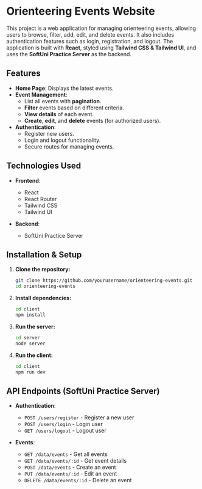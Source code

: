 # Orienteering Events Website

This project is a web application for managing orienteering events, allowing users to browse, filter, add, edit, and delete events. It also includes authentication features such as login, registration, and logout. The application is built with **React**, styled using **Tailwind CSS & Tailwind UI**, and uses the **SoftUni Practice Server** as the backend.

## Features

- **Home Page**: Displays the latest events.
- **Event Management**:
  - List all events with **pagination**.
  - **Filter** events based on different criteria.
  - **View details** of each event.
  - **Create**, **edit**, and **delete** events (for authorized users).
- **Authentication**:
  - Register new users.
  - Login and logout functionality.
  - Secure routes for managing events.

## Technologies Used

- **Frontend**:
  - React
  - React Router
  - Tailwind CSS
  - Tailwind UI

- **Backend**:
  - SoftUni Practice Server

## Installation & Setup

1. **Clone the repository:**
   ```bash
   git clone https://github.com/yourusername/orienteering-events.git
   cd orienteering-events
   ```

2. **Install dependencies:**
   ```bash
   cd client
   npm install
   ```

3. **Run the server:**
   ```bash
   cd server
   node server
   ```
4. **Run the client:**
   ```bash
   cd client
   npm run dev
   ```

## API Endpoints (SoftUni Practice Server)

- **Authentication**:
  - `POST /users/register` - Register a new user
  - `POST /users/login` - Login user
  - `GET /users/logout` - Logout user

- **Events**:
  - `GET /data/events` - Get all events
  - `GET /data/events/:id` - Get event details
  - `POST /data/events` - Create an event
  - `PUT /data/events/:id` - Edit an event
  - `DELETE /data/events/:id` - Delete an event